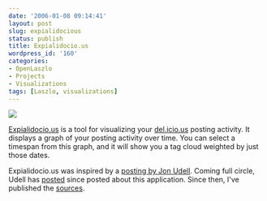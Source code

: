 ```yaml
---
date: '2006-01-08 09:14:41'
layout: post
slug: expialidocious
status: publish
title: Expialidocio.us
wordpress_id: '160'
categories:
- OpenLaszlo
- Projects
- Visualizations
tags: [Laszlo, visualizations]
---
```


[![](/projects/images/expialidocious-graphics-thumb.png)](http://expialidocio.us)

[Expialidocio.us](http://expialidocio.us) is a tool for visualizing your [del.icio.us](http://del.icio.us) posting activity.  It displays a graph of your posting activity over time.  You can select a timespan from this graph, and it will show you a tag cloud weighted by just those dates.

Expialidocio.us was inspired by a [posting by Jon Udell](http://weblog.infoworld.com/udell/2005/12/20.html#a1357).  Coming full circle, Udell has [posted](http://weblog.infoworld.com/udell/2006/01/05.html#a1364) since posted about this application.  Since then, I've published the [sources](http://expialidocio.us).

